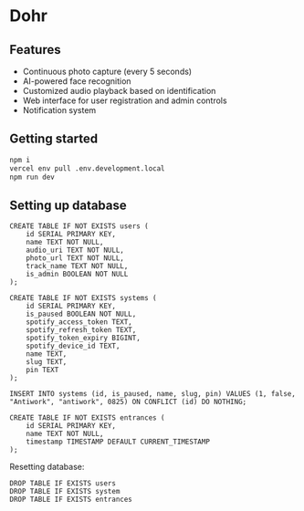 # Dohr

## Features

- Continuous photo capture (every 5 seconds)
- AI-powered face recognition
- Customized audio playback based on identification
- Web interface for user registration and admin controls
- Notification system

## Getting started

```bash
npm i
vercel env pull .env.development.local
npm run dev
```

## Setting up database

```
CREATE TABLE IF NOT EXISTS users (
    id SERIAL PRIMARY KEY,
    name TEXT NOT NULL,
    audio_uri TEXT NOT NULL,
    photo_url TEXT NOT NULL,
    track_name TEXT NOT NULL,
    is_admin BOOLEAN NOT NULL
);

CREATE TABLE IF NOT EXISTS systems (
    id SERIAL PRIMARY KEY,
    is_paused BOOLEAN NOT NULL,
    spotify_access_token TEXT,
    spotify_refresh_token TEXT,
    spotify_token_expiry BIGINT,
    spotify_device_id TEXT,
    name TEXT,
    slug TEXT,
    pin TEXT
);

INSERT INTO systems (id, is_paused, name, slug, pin) VALUES (1, false, "Antiwork", "antiwork", 0825) ON CONFLICT (id) DO NOTHING;

CREATE TABLE IF NOT EXISTS entrances (
    id SERIAL PRIMARY KEY,
    name TEXT NOT NULL,
    timestamp TIMESTAMP DEFAULT CURRENT_TIMESTAMP
);
```

Resetting database:

```
DROP TABLE IF EXISTS users
DROP TABLE IF EXISTS system
DROP TABLE IF EXISTS entrances
```

